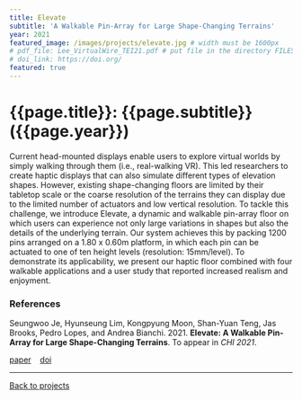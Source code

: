 ```yaml
---
title: Elevate
subtitle: 'A Walkable Pin-Array for Large Shape-Changing Terrains'
year: 2021
featured_image: /images/projects/elevate.jpg # width must be 1600px
# pdf_file: Lee_VirtualWire_TEI21.pdf # put file in the directory FILESii
# doi_link: https://doi.org/
featured: true
---
```


<!-- <iframe width="560" height="315" src="https://www.youtube.com/embed/vWRRjfUocuw" frameborder="0" allow="accelerometer; autoplay; clipboard-write; encrypted-media; gyroscope; picture-in-picture" allowfullscreen></iframe> -->

<!-- DO NOT CHANGE MANUALLY -->

# {{page.title}}: {{page.subtitle}} ({{page.year}})

Current head-mounted displays enable users to explore virtual worlds by simply walking through them (i.e., real-walking VR). This led researchers to create haptic displays that can also simulate different types of elevation shapes. However, existing shape-changing floors are limited by their tabletop scale or the coarse resolution of the terrains they can display due to the limited number of actuators and low vertical resolution. To tackle this challenge, we introduce Elevate, a dynamic and walkable pin-array floor on which users can experience not only large variations in shapes but also the details of the underlying terrain. Our system achieves this by packing 1200 pins arranged on a 1.80 x 0.60m platform, in which each pin can be actuated to one of ten height levels (resolution: 15mm/level). To demonstrate its applicability, we present our haptic floor combined with four walkable applications and a user study that reported increased realism and enjoyment.  

### References

Seungwoo Je, Hyunseung Lim, Kongpyung Moon, Shan-Yuan Teng, Jas Brooks, Pedro Lopes, and Andrea Bianchi. 2021. **Elevate: A Walkable Pin-Array for Large Shape-Changing Terrains**. To appear in _CHI 2021_.


<!-- DO NOT CHANGE MANUALLY -->

<a href="{{ site.url }}/files/{{ page.year }}/{{ page.pdf_file }}" target="_blank">paper</a>&nbsp;&nbsp;&nbsp;
<a href="{{ page.doi_link }}" target="_blank">doi</a>

---

<a href="/index.html" class="button button--large">Back to projects</a>
